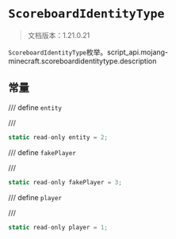 # `ScoreboardIdentityType`

> 文档版本：1.21.0.21

`ScoreboardIdentityType`枚举。script_api.mojang-minecraft.scoreboardidentitytype.description

## 常量

/// define
`entity`


///

```js
static read-only entity = 2;
```


/// define
`fakePlayer`


///

```js
static read-only fakePlayer = 3;
```


/// define
`player`


///

```js
static read-only player = 1;
```

